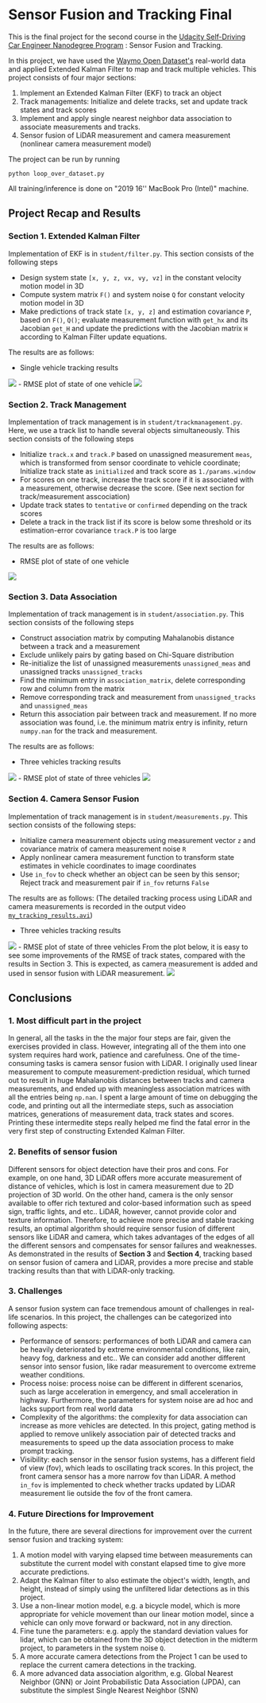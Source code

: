 # Sensor Fusion and Tracking Final
This is the final project for the second course in the  [Udacity Self-Driving Car Engineer Nanodegree Program](https://www.udacity.com/course/c-plus-plus-nanodegree--nd213) : Sensor Fusion and Tracking. 

In this project, we have used the [Waymo Open Dataset's](https://console.cloud.google.com/storage/browser/waymo_open_dataset_v_1_2_0_individual_files) real-world data and applied Extended Kalman Filter to map and track multiple vehicles. This project consists of four major sections:

1. Implement an Extended Kalman Filter (EKF) to track an object 
2. Track managements: Initialize and delete tracks, set and update track  states and track scores
3. Implement and apply single nearest neighbor data association to associate measurements and tracks.
4. Sensor fusion of LiDAR measurement and camera measurement (nonlinear camera measurement model)


The project can be run by running 

```
python loop_over_dataset.py
```
All training/inference is done on "2019 16'' MacBook Pro (Intel)" machine.

## Project Recap and Results
### Section 1. Extended Kalman Filter
Implementation of EKF is in `student/filter.py`.
This section consists of the following steps
- Design system state `[x, y, z, vx, vy, vz]` in the constant velocity motion model in 3D
- Compute system matrix `F()` and system noise `Q` for constant velocity motion model in 3D <!-- TODO: time varying motion model -->
- Make predictions of track state `[x, y, z]` and estimation covariance `P`, based on `F()`, `Q()`; evaluate measurement function with `get_hx` and its Jacobian `get_H` and update the predictions with the Jacobian matrix `H` according to Kalman Filter update equations.

The results are as follows:  
- Single vehicle tracking results
<img src="img/step1_1.png"/>
- RMSE plot of state of one vehicle
<img src="img/step1_2.png"/>


### Section 2. Track Management
Implementation of track management is in `student/trackmanagement.py`. Here, we use a track list to handle several objects simultaneously.
This section consists of the following steps
- Initialize `track.x` and `track.P` based on unassigned measurement `meas`, which is transformed from sensor coordinate to vehicle coordinate; Initialize track state as `initialized` and track score as `1./params.window`
- For scores on one track, increase the track score if it is associated with a measurement, otherwise decrease the score. (See next section for track/measurement asscociation)
- Update track states to `tentative` or `confirmed` depending on the track scores
- Delete a track in the track list if its score is below some threshold or its estimation-error covariance `track.P` is too large

The results are as follows:  
- RMSE plot of state of one vehicle
<img src="img/step2_2.png"/>


<!-- TODO: SNN is implemented here, but there are other methods like Global Neasest Neighbor (GNN) and Probabilistic Data Association (PDA) -->
### Section 3. Data Association
Implementation of track management is in `student/association.py`.
This section consists of the following steps
- Construct association matrix by computing Mahalanobis distance between a track and a measurement 
- Exclude unlikely pairs by gating based on Chi-Square distribution
- Re-initialize the list of unassigned measurements `unassigned_meas` and unassigned tracks `unassigned_tracks`
- Find the minimum entry in `association_matrix`, delete corresponding row and column from the matrix
- Remove corresponding track and measurement from `unassigned_tracks` and `unassigned_meas`
- Return this association pair between track and measurement. If no more association was found, i.e. the minimum matrix entry is infinity, return `numpy.nan` for the track and measurement.

The results are as follows:  
- Three vehicles tracking results
<img src="img/step3_1.png"/>
- RMSE plot of state of three vehicles
<img src="img/step3_2.png"/>

### Section 4. Camera Sensor Fusion
Implementation of track management is in `student/measurements.py`. 
This section consists of the following steps:
- Initialize camera measurement objects using measurement vector `z` and covariance matrix of camera measurement noise `R`
- Apply nonlinear camera measurement function to transform state estimates in vehicle coordinates to image coordinates
- Use `in_fov` to check whether an object can be seen by this sensor; Reject track and measurement pair if `in_fov` returns `False`

The results are as follows:
(The detailed tracking process using LiDAR and camera measurements is recorded in the output video [`my_tracking_results.avi`](https://drive.google.com/file/d/1CKjVZorho2X6NoVZY3mcqd9GrWUbYzLA/view?usp=sharing))  
- Three vehicles tracking results
<img src="img/step4_1.png"/>
- RMSE plot of state of three vehicles
From the plot below, it is easy to see some improvements of the RMSE of track states, compared with the results in Section 3. This is expected, as camera measurement is added and used in sensor fusion with LiDAR measurement. 
<img src="img/step4_2.png"/>

## Conclusions
### 1. Most difficult part in the project
In general, all the tasks in the the major four steps are fair, given the exercises provided in class. However, integrating all of the them into one system requires hard work, patience and carefulness. One of the time-consuming tasks is camera sensor fusion with LiDAR. I originally used linear measurement to compute measurement-prediction residual, which turned out to result in huge Mahalanobis distances between tracks and camera measurements, and ended up with meaningless association matrices with all the entries being `np.nan`. I spent a large amount of time on debugging the code, and printing out all the intermediate steps, such as association matrices, generations of measurement data, track states and scores. Printing these intermedite steps really helped me find the fatal error in the very first step of constructing Extended Kalman Filter.

### 2. Benefits of sensor fusion
Different sensors for object detection have their pros and cons. For example, on one hand, 3D LiDAR offers more accurate measurement of distance of vehicles, which is lost in camera measurement due to 2D projection of 3D world. On the other hand, camera is the only sensor available to offer rich textured and color-based information such as speed sign, traffic lights, and etc.. LiDAR, however, cannot provide color and texture information.
Therefore, to achieve more precise and stable tracking results, an optimal algorithm should require sensor fusion of different sensors like LiDAR and camera, which takes advantages of the edges of all the different sensors and compensates for sensor failures and weaknesses.
As demonstrated in the results of **Section 3** and **Section 4**, tracking based on sensor fusion of camera and LiDAR, provides a more precise and stable tracking results than that with LiDAR-only tracking. 
### 3. Challenges
A sensor fusion system can face tremendous amount of challenges in real-life scenarios. In this project, the challenges can be categorized into following aspects:
- Performance of sensors: performances of both LiDAR and camera can be heavily deteriorated by extreme environmental conditions, like rain, heavy fog, darkness and etc.. We can consider add another different sensor into sensor fusion, like radar measurement to overcome extreme weather conditions. 
- Process noise: process noise can be different in different scenarios, such as large acceleration in emergency, and small acceleration in highway. Furthermore, the parameters for system noise are ad hoc and lacks support from real world data
- Complexity of the algorithms: the complexity for data association can increase as more vehicles are detected. In this project, gating method is applied to remove unlikely association pair of detected tracks and measurements to speed up the data association process to make prompt tracking.
- Visibility: each sensor in the sensor fusion systems, has a different field of view (fov), which leads to oscillating track scores. In this project, the front camera sensor has a more narrow fov than LiDAR. A method `in_fov` is implemented to check whether tracks updated by LiDAR measurement lie outside the fov of the front camera.


### 4. Future Directions for Improvement
In the future, there are several directions for improvement over the current sensor fusion and tracking system:
1. A motion model with varying elapsed time between measurements can substitute the current model with constant elapsed time to give more accurate predictions. 
2. Adapt the Kalman filter to also estimate the object's width, length, and height, instead of simply using the unfiltered lidar detections as in this project.
3. Use a non-linear motion model, e.g. a bicycle model, which is more appropriate for vehicle movement than our linear motion model, since a vehicle can only move forward or backward, not in any direction.
4. Fine tune the parameters: e.g. apply the standard deviation values for lidar, which can be obtained from the 3D object detection in the midterm project, to parameters in the system noise `Q`.
5. A more accurate camera detections from the Project 1 <!-- TODO: add link --> can be used to replace the current camera detections in the tracking.  
6. A more advanced data association algorithm, e.g. Global Nearest Neighbor (GNN) or Joint Probabilistic Data Association (JPDA), can substitute the simplest Single Nearest Neighbor (SNN)
